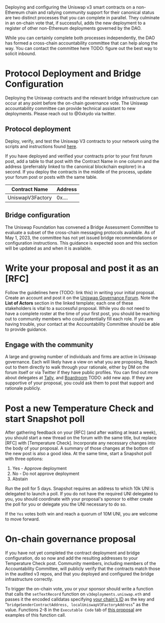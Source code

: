 
Deploying and configuring the Uniswap v3 smart contracts on a non-Ethereum chain and rallying community support for their canonical status are two distinct processes that you can complete in parallel. They culminate in an on-chain vote that, if successful, adds the new deployment to a register of other non-Ethereum deployments governed by the DAO.

While you can certainly complete both processes independently, the DAO has formed a cross-chain accountability committee that can help along the way. You can contact the committee here TODO: figure out the best way to solicit inbound.

# Protocol Deployment and Bridge Configuration
Deploying the Uniswap contracts and the relevant bridge infrastructure can occur at any point before the on-chain governance vote. The Uniswap accountability committee can provide technical assistant to new deployments. Please reach out to @0xkydo via twitter.

## Protocol deployment
Deploy, verify, and test the Uniswap V3 contracts to your network using the scripts and instructions found [here](https://github.com/Uniswap/v3-new-chain-deployments). 

If you have deployed and verified your contracts prior to your first forum post, add a table to that post with the Contract Name in one column and the address (preferrably linked to the canonical blockchain explorer) in a second. If you deploy the contracts in the middle of the process, update your forum post or posts with the same table. 

| Contract Name    | Address |
| ---------------- | ------- |
| UniswapV3Factory | 0x....  |


## Bridge configuration
The Uniswap Foundation has convened a Bridge Assessment Committee to evaluate a subset of the cross-chain messaging protocols available. As of May 1, 2023, the committee has not yet issued bridge recommendations or configuration instructions. This guidance is expected soon and this section will be updated as and when it is available. 

# Write your proposal and post it as an [RFC]
Follow the guidelines here (TODO: link this) in writing your initial proposal. Create an account and post it on the [Uniswap Governance Forum](https://gov.uniswap.org/). Note the **List of Actors** section in the linked template; each one of these stakeholders is vital to a successful proposal. While you do not need to have a complete roster at the time of your first post, you should be reaching out to community members who could potentially fill each role. If you are having trouble, your contact at the Accountability Committee should be able to provide guidance.

## Engage with the community
A large and growing number of individuals and firms are active in Uniswap governance. Each will likely have a view on what you are proposing. Reach out to them directly to walk through your rationale, either by DM on the forum itself or via Twitter if they have public profiles. You can find out more about delegates at [Tally](https://tally.xyz/gov/uniswap), and [Boardroom](https://boardroom.io/uniswap/proposals) TODO: add new app. If they are supportive of your proposal, you could ask them to post that support and rationale publicly.

# Post a new Temperature Check and start Snapshot poll
After gathering feedback on your [RFC] (and after waiting at least a week), you should start a new thread on the forum with the same title, but replace [RFC] with [Temperature Check]. Incorporate any necessary changes into the body of your proposal. A summary of those changes at the bottom of the new post is also a good idea. At the same time, start a Snapshot poll with three options:
1. Yes - Approve deployment
2. No - Do not approve deployment
3. Abstain

Run the poll for 5 days. Snapshot requires an address to which 10k UNI is delegated to launch a poll. If you do not have the required UNI delegated to you, you should coordinate with your proposal's sponsor to either create the poll for you or delegate you the UNI necessary to do so.

If the `Yes` votes both win and reach a quorum of 10M UNI, you are welcome to move forward.

# On-chain governance proposal
If you have not yet completed the contract deployment and bridge configuration, do so now and add the resulting addresses to your Temperature Check post. Community members, including members of the Accountability Committee, will publicly verify that the contracts match those in the audited v3 repos, and that you deployed and configured the bridge infrastructure correctly.

To trigger the on-chain vote, you or your sponsor should write a function that calls the `setTextRecord` function on `v3deployments.uniswap.eth` and passes it the encoded calldatas specifying [your chain's ID](https://chainlist.org/) as the key and "`bridgeSenderContractAddress, localUniswapV3FactoryAddress`" as the value. Functions 2-8 in the `Executable Code` tab of [this proposal](https://www.tally.xyz/gov/uniswap/proposal/38) are examples of this function call.
